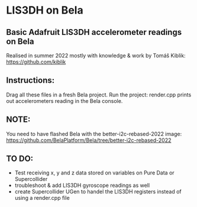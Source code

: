 # LIS3DH on Bela
## Basic Adafruit LIS3DH accelerometer readings on Bela
Realised in summer 2022 mostly with knowledge & work by Tomáš Kiblik:
https://github.com/kiblik

## Instructions:
Drag all these files in a fresh Bela project.
Run the project: render.cpp prints out accelerometers reading in the Bela console.
## NOTE:
You need to have flashed Bela with the better-i2c-rebased-2022 image:
https://github.com/BelaPlatform/Bela/tree/better-i2c-rebased-2022

## TO DO:
- Test receiving x, y and z data stored on variables on Pure Data or Supercollider
- troubleshoot & add LIS3DH gyroscope readings as well
- create Supercollider UGen to handel the LIS3DH registers instead of using a render.cpp file
